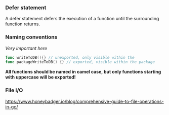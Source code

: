 
### Defer statement
A defer statement defers the execution of a function until the surrounding function returns.


### Naming conventions

*Very important here*
```go
func writeToDB(){} // unexported, only visible within the 
func packageWriteToDB() {} // exported, visible within the package
```

**All functions should be named in camel case, but only functions starting with uppercase will be exported!**


### File I/O
https://www.honeybadger.io/blog/comprehensive-guide-to-file-operations-in-go/
